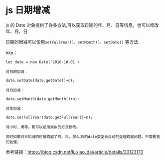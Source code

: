 js 日期增减
==========

js 的 Date 对象提供了许多方法,可以获取日期的年、月、日等信息，也可以修改年、月、日

日期的增减可以使用`setFullYear()、setMonth()、setDate()` 等方法

exp：

    let date = new Date('2018-10-01')

    对日期加减：

    date.setDate(date.getDate()+n);

    对月加减：

    date.setMonth(date.getMonth()+n);

    对年加减：

    date.setFullYear(date.getFullYear()+n);

    对小时、周等，都可以使用类似的方式修改。

    同时如果对日加减的时候跨越了月、年，那么JS的date类型会自动的处理跨越问题，不需要我们处理。


参考链接：https://blog.csdn.net/li_xiao_dai/article/details/20123173 
